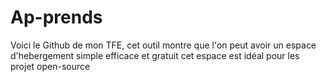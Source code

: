 Ap-prends
=========

Voici le Github de mon TFE, cet outil montre que l'on peut avoir un espace d'hebergement simple efficace et gratuit
cet espace est idéal pour les projet open-source 
